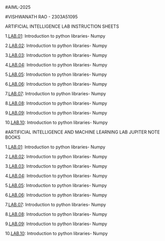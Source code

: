 #AIML-2025

#VISHWANATH RAO - 2303A51095

ARTIFICIAL INTELLIGENCE LAB INSTRUCTION SHEETS

1.[LAB.01](): Introduction to python libraries- Numpy

2.[LAB.02](): Introduction to python libraries- Numpy

3.[LAB.03](): Introduction to python libraries- Numpy

4.[LAB.04](): Introduction to python libraries- Numpy

5.[LAB.05](): Introduction to python libraries- Numpy

6.[LAB.06](): Introduction to python libraries- Numpy

7.[LAB.07](): Introduction to python libraries- Numpy

8.[LAB.08](): Introduction to python libraries- Numpy

9.[LAB.09](): Introduction to python libraries- Numpy

10.[LAB.10](): Introduction to python libraries- Numpy

#ARTIFICIAL INTELLIGENCE AND MACHINE LEARNING LAB JUPITER NOTE BOOKS

1.[LAB.01](https://github.com/2303a51095/AIML/blob/main/AIML_LAB_01.ipynb): Introduction to python libraries- Numpy

2.[LAB.02](https://github.com/2303a51095/AIML/blob/main/Lab02_AIML_.ipynb): Introduction to python libraries- Numpy

3.[LAB.03](https://github.com/2303a51095/AIML/blob/main/Lab3_AIML.ipynb): Introduction to python libraries- Numpy

4.[LAB.04](https://github.com/2303a51095/AIML/blob/main/LAB_AIML_4.ipynb): Introduction to python libraries- Numpy

5.[LAB.05](https://github.com/2303a51095/AIML/blob/main/LAB_05_AIML.ipynb): Introduction to python libraries- Numpy

6.[LAB.06](https://github.com/2303a51095/AIML/blob/main/LAB_06.AIML.ipynb): Introduction to python libraries- Numpy

7.[LAB.07](): Introduction to python libraries- Numpy

8.[LAB.08](): Introduction to python libraries- Numpy

9.[LAB.09](): Introduction to python libraries- Numpy

10.[LAB.10](): Introduction to python libraries- Numpy

